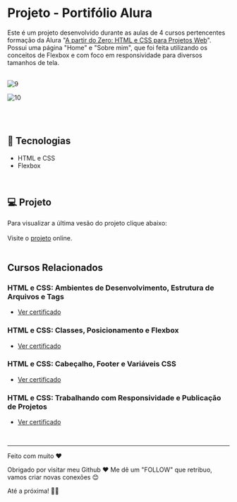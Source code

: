 # Projeto - Portifólio Alura

Este é um projeto desenvolvido durante as aulas de 4 cursos pertencentes formação da Alura "[A partir do Zero: HTML e CSS para Projetos Web](https://cursos.alura.com.br/degree/certificate/2e85c664-e5e4-450f-9994-074e43c763e0?lang=pt_BR)". Possui uma página "Home" e "Sobre mim", que foi feita utilizando os conceitos de Flexbox e com foco em responsividade para diversos tamanhos de tela.
<br>
<br>

![9](https://github.com/lehrissio/portifolio-alura/assets/103052994/6fb48265-fbcd-425e-9d16-f7e1d6753fe4)

![10](https://github.com/lehrissio/portifolio-alura/assets/103052994/549a49e1-ff98-4434-b54e-4e663ee741c9)

<br>
<br>

## 🚀 Tecnologias
* HTML e CSS
* Flexbox
<br>

## 💻 Projeto
Para visualizar a última vesão do projeto clique abaixo:
<br>
<br>
Visite o [projeto](https://portifolio-alura-ten-eosin.vercel.app/) online.
<br>
<br>

## Cursos Relacionados

### HTML e CSS: Ambientes de Desenvolvimento, Estrutura de Arquivos e Tags
* [Ver certificado](https://cursos.alura.com.br/certificate/a22f5ecc-3066-47ca-9fa8-87f161f04526?lang=pt_BR)

### HTML e CSS: Classes, Posicionamento e Flexbox
* [Ver certificado](https://cursos.alura.com.br/certificate/b2801ca3-bfd0-4d8b-8436-ea77637e1a26?lang=pt_BR)

### HTML e CSS: Cabeçalho, Footer e Variáveis CSS
* [Ver certificado](https://cursos.alura.com.br/certificate/64481a1c-5a7b-4118-bb08-5d50e6473e88?lang=pt_BR)

### HTML e CSS: Trabalhando com Responsividade e Publicação de Projetos
* [Ver certificado](https://cursos.alura.com.br/certificate/dbba3570-7cc8-470e-a85b-b9d44c512004?lang=pt_)
<br>

---

Feito com muito ♥

Obrigado por visitar meu Github ♥
Me dê um "FOLLOW" que retribuo, vamos criar novas conexões 😊

Até a próxima! 👋😊
